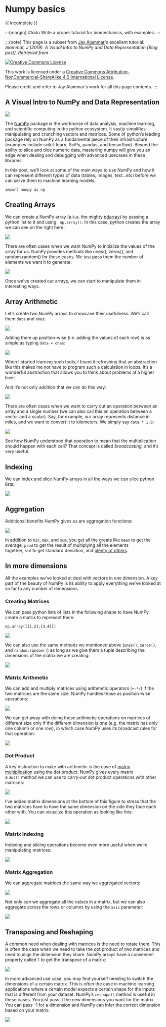 # Numpy basics

{{ incomplete }}

:::{margin} #todo
Write a proper tutorial for biomechanics, with examples.
:::

:::{note}
This page is a subset from [Jay Alammar](https://jalammar.github.io/)'s excellent tutorial: *Alammar, J (2019). A Visual Intro to NumPy and Data Representation [Blog post]. Retrieved from [](https://jalammar.github.io/visual-numpy/)*

[![Creative Commons License](https://i.creativecommons.org/l/by-nc-sa/4.0/88x31.png)](http://creativecommons.org/licenses/by-nc-sa/4.0/)

This work is licensed under a [Creative Commons Attribution-NonCommercial-ShareAlike 4.0 International License](http://creativecommons.org/licenses/by-nc-sa/4.0/).

Please credit and refer to Jay Alammar's work for all this page contents.
:::

## A Visual Intro to NumPy and Data Representation

![](https://felixchenier.uqam.ca/wp-content/uploads/2021/02/image.png)

The [NumPy](https://www.numpy.org/) package is the workhorse of data analysis, machine learning, and scientific computing in the python ecosystem. It vastly simplifies manipulating and crunching vectors and matrices. Some of python’s leading package rely on NumPy as a fundamental piece of their infrastructure (examples include scikit-learn, SciPy, pandas, and tensorflow). Beyond the ability to slice and dice numeric data, mastering numpy will give you an edge when dealing and debugging with advanced usecases in these libraries.

In this post, we’ll look at some of the main ways to use NumPy and how it can represent different types of data (tables, images, text…etc) before we can serve them to machine learning models.

```
import numpy as np
```

## Creating Arrays

We can create a NumPy array (a.k.a. the mighty [ndarray](https://docs.scipy.org/doc/numpy/reference/arrays.ndarray.html)) by passing a python list to it and using ` np.array()`. In this case, python creates the array we can see on the right here:

![](https://felixchenier.uqam.ca/wp-content/uploads/2021/02/image-1.png)

There are often cases when we want NumPy to initialize the values of the array for us. NumPy provides methods like ones(), zeros(), and random.random() for these cases. We just pass them the number of elements we want it to generate:

![](https://felixchenier.uqam.ca/wp-content/uploads/2021/02/image-2-1024x228.png)

Once we’ve created our arrays, we can start to manipulate them in interesting ways.

## Array Arithmetic

Let’s create two NumPy arrays to showcase their usefulness. We’ll call them `data` and `ones`:

![](https://felixchenier.uqam.ca/wp-content/uploads/2021/02/image-3.png)

Adding them up position-wise (i.e. adding the values of each row) is as simple as typing `data + ones`:

![](https://felixchenier.uqam.ca/wp-content/uploads/2021/02/image-4.png)

When I started learning such tools, I found it refreshing that an abstraction like this makes me not have to program such a calculation in loops. It’s a wonderful abstraction that allows you to think about problems at a higher level.

And it’s not only addition that we can do this way:

![](https://felixchenier.uqam.ca/wp-content/uploads/2021/02/image-5-1024x123.png)

There are often cases when we want to carry out an operation between an array and a single number (we can also call this an operation between a vector and a scalar). Say, for example, our array represents distance in miles, and we want to convert it to kilometers. We simply say `data * 1.6`:

![](https://felixchenier.uqam.ca/wp-content/uploads/2021/02/image-6-1024x116.png)

See how NumPy understood that operation to mean that the multiplication should happen with each cell? That concept is called _broadcasting_, and it’s very useful.

## Indexing

We can index and slice NumPy arrays in all the ways we can slice python lists:

![](https://felixchenier.uqam.ca/wp-content/uploads/2021/02/image-7.png)

## Aggregation

Additional benefits NumPy gives us are aggregation functions:

![](https://felixchenier.uqam.ca/wp-content/uploads/2021/02/image-8-1024x185.png)

In addition to `min`, `max`, and `sum`, you get all the greats like `mean` to get the average, `prod` to get the result of multiplying all the elements together, `std` to get standard deviation, and [plenty of others](https://jakevdp.github.io/PythonDataScienceHandbook/02.04-computation-on-arrays-aggregates.html).

## In more dimensions

All the examples we’ve looked at deal with vectors in one dimension. A key part of the beauty of NumPy is its ability to apply everything we’ve looked at so far to any number of dimensions.

### Creating Matrices

We can pass python lists of lists in the following shape to have NumPy create a matrix to represent them:

```
np.array([[1,2],[3,4]])
```

![](https://felixchenier.uqam.ca/wp-content/uploads/2021/02/image-9.png)

We can also use the same methods we mentioned above (`ones()`, `zeros()`, and `random.random()`) as long as we give them a tuple describing the dimensions of the matrix we are creating:

![](https://felixchenier.uqam.ca/wp-content/uploads/2021/02/image-10-1024x184.png)

### Matrix Arithmetic

We can add and multiply matrices using arithmetic operators (`+-*/`) if the two matrices are the same size. NumPy handles those as position-wise operations:

![](https://felixchenier.uqam.ca/wp-content/uploads/2021/02/image-11.png)

We can get away with doing these arithmetic operations on matrices of different size only if the different dimension is one (e.g. the matrix has only one column or one row), in which case NumPy uses its broadcast rules for that operation:

![](https://felixchenier.uqam.ca/wp-content/uploads/2021/02/image-12-1024x186.png)

### Dot Product

A key distinction to make with arithmetic is the case of [matrix multiplication](https://www.mathsisfun.com/algebra/matrix-multiplying.html) using the dot product. NumPy gives every matrix a `dot()` method we can use to carry-out dot product operations with other matrices:

![](https://felixchenier.uqam.ca/wp-content/uploads/2021/02/image-13-1024x256.png)

I’ve added matrix dimensions at the bottom of this figure to stress that the two matrices have to have the same dimension on the side they face each other with. You can visualize this operation as looking like this:

![](https://felixchenier.uqam.ca/wp-content/uploads/2021/02/image-14-1024x252.png)

### Matrix Indexing

Indexing and slicing operations become even more useful when we’re manipulating matrices:

![](https://felixchenier.uqam.ca/wp-content/uploads/2021/02/image-15.png)

### Matrix Aggregation

We can aggregate matrices the same way we aggregated vectors:

![](https://felixchenier.uqam.ca/wp-content/uploads/2021/02/image-16-1024x197.png)

Not only can we aggregate all the values in a matrix, but we can also aggregate across the rows or columns by using the `axis` parameter:

![](https://felixchenier.uqam.ca/wp-content/uploads/2021/02/image-17-1024x183.png)

## Transposing and Reshaping

A common need when dealing with matrices is the need to rotate them. This is often the case when we need to take the dot product of two matrices and need to align the dimension they share. NumPy arrays have a convenient property called `T` to get the transpose of a matrix:

![](https://felixchenier.uqam.ca/wp-content/uploads/2021/02/image-18.png)

In more advanced use case, you may find yourself needing to switch the dimensions of a certain matrix. This is often the case in machine learning applications where a certain model expects a certain shape for the inputs that is different from your dataset. NumPy’s `reshape()` method is useful in these cases. You just pass it the new dimensions you want for the matrix. You can pass -1 for a dimension and NumPy can infer the correct dimension based on your matrix:

![](https://felixchenier.uqam.ca/wp-content/uploads/2021/02/image-19-1024x379.png)